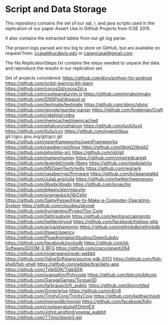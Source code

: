 # Script and Data Storage

This repository contains the set of our sql, r, and java scripts
used in the replication of our paper Assert Use in GitHub Projects
from ICSE 2015.

It also contains the extracted tables from our git log parse.

The project logs parsed are too big to store on GitHub, but are
available on request from: ccasal@ucdavis.edu or caseycasal@gmail.com

The file ReplicationSteps.txt contains the steps needed to unpack the
data and reproduce the results in our replication set.


Set of projects considered:
https://github.com/kivy/python-for-android
https://github.com/scikit-learn/scikit-learn
https://github.com/cocos2d/cocos2d-x
https://github.com/coolwanglu/vim.js
https://github.com/mruby/mruby
https://github.com/DNSPod/dnspod-sr
https://github.com/textmate/textmate
https://github.com/xbmc/xbmc
https://github.com/google/gumbo-parser
https://github.com/fogleman/Craft
https://github.com/cjdelisle/cjdns
https://github.com/memcached/memcached
https://github.com/phalcon/cphalcon
https://github.com/luvit/luvit
https://github.com/liuliu/ccv
https://github.com/joyent/libuv
git://gcc.gnu.org/git/gcc.git
https://github.com/openframeworks/openFrameworks
https://github.com/raspberrypi/linux
https://github.com/libgit2/libgit2
https://github.com/php/php-src
https://github.com/git/git
https://github.com/numpy/numpy
https://github.com/vmg/redcarpet
https://github.com/laverdet/node-fibers
https://github.com/stedolan/jq
https://github.com/MSOpenTech/redis
https://github.com/wg/wrk
https://github.com/raspberrypi/firmware
https://github.com/kr/beanstalkd
https://github.com/JuliaLang/julia
https://github.com/twitter/twemproxy
https://github.com/libgdx/libgdx
https://github.com/jonas/tig
https://github.com/b4winckler/macvim
https://github.com/orangeduck/libCello
https://github.com/SamyPesse/How-to-Make-a-Computer-Operating-System
https://github.com/cloudwu/skynet
https://github.com/irungentoo/ProjectTox-Core
https://github.com/fatih/subvim
https://github.com/kentonv/capnproto
https://github.com/twitter/mysql
https://github.com/facebook/hiphop-php
https://github.com/ariya/phantomjs
https://github.com/rethinkdb/rethinkdb
https://github.com/Itseez/opencv
https://github.com/PixarAnimationStudios/OpenSubdiv
https://github.com/facebook/rocksdb
https://github.com/id-Software/DOOM-3-BFG
https://github.com/cisco/openh264
https://github.com/rogerwang/node-webkit
https://github.com/ValveSoftware/source-sdk-2013
https://github.com/fish-shell/fish-shell
https://github.com/adobe/brackets-app
https://github.com/TideSDK/TideSDK
https://github.com/ivansafrin/Polycode
https://github.com/bitcoin/bitcoin
https://github.com/GarageGames/Torque3D
https://github.com/farbrausch/fr_public
https://github.com/bjorn/tiled
https://github.com/Grive/grive
https://github.com/v8/v8
https://github.com/TrinityCore/TrinityCore
https://github.com/keithw/mosh
https://github.com/mongodb/mongo
https://github.com/facebook/folly
https://github.com/coolwanglu/pdf2htmlEX
https://github.com/JohnLangford/vowpal_wabbit
https://github.com/TTimo/doom3.gpl